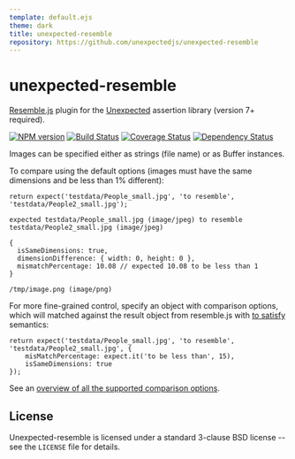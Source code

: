 ```yaml
---
template: default.ejs
theme: dark
title: unexpected-resemble
repository: https://github.com/unexpectedjs/unexpected-resemble
---
```


unexpected-resemble
===================

[Resemble.js](http://huddle.github.io/Resemble.js/) plugin for the [Unexpected](https://unexpectedjs.github.io/) assertion library (version 7+ required).

[![NPM version](https://badge.fury.io/js/unexpected-resemble.svg)](http://badge.fury.io/js/unexpected-resemble)
[![Build Status](https://travis-ci.org/unexpectedjs/unexpected-resemble.svg?branch=master)](https://travis-ci.org/unexpectedjs/unexpected-resemble)
[![Coverage Status](https://coveralls.io/repos/unexpectedjs/unexpected-resemble/badge.svg)](https://coveralls.io/r/unexpectedjs/unexpected-resemble)
[![Dependency Status](https://david-dm.org/unexpectedjs/unexpected-resemble.svg)](https://david-dm.org/unexpectedjs/unexpected-resemble)

Images can be specified either as strings (file name) or as Buffer instances.

To compare using the default options (images must have the same dimensions and be less than 1% different):

```javascript#async:true
return expect('testdata/People_small.jpg', 'to resemble', 'testdata/People2_small.jpg');
```

```output
expected testdata/People_small.jpg (image/jpeg) to resemble testdata/People2_small.jpg (image/jpeg)

{
  isSameDimensions: true,
  dimensionDifference: { width: 0, height: 0 },
  mismatchPercentage: 10.08 // expected 10.08 to be less than 1
}

/tmp/image.png (image/png)
```

For more fine-grained control, specify an object with comparison options,
which will matched against the result object from resemble.js with [to
satisfy](https://unexpectedjs.github.io/assertions/any/to-satisfy/) semantics:


```javascript#async:true
return expect('testdata/People_small.jpg', 'to resemble', 'testdata/People2_small.jpg', {
    misMatchPercentage: expect.it('to be less than', 15),
    isSameDimensions: true
});
```

See an [overview of all the supported comparison options](https://github.com/Huddle/Resemble.js).

License
-------

Unexpected-resemble is licensed under a standard 3-clause BSD license -- see
the `LICENSE` file for details.
